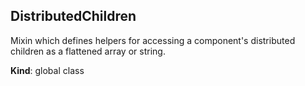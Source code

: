 <a name="DistributedChildren"></a>
## DistributedChildren
Mixin which defines helpers for accessing a component's
distributed children as a flattened array or string.

**Kind**: global class  
